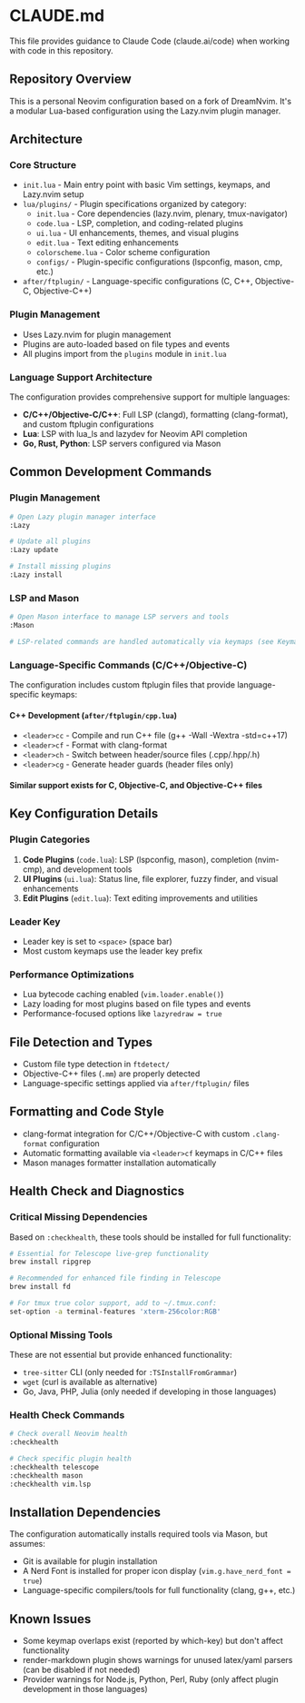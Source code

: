 # CLAUDE.md

This file provides guidance to Claude Code (claude.ai/code) when working with code in this repository.

## Repository Overview

This is a personal Neovim configuration based on a fork of DreamNvim. It's a modular Lua-based configuration using the Lazy.nvim plugin manager.

## Architecture

### Core Structure
- `init.lua` - Main entry point with basic Vim settings, keymaps, and Lazy.nvim setup
- `lua/plugins/` - Plugin specifications organized by category:
  - `init.lua` - Core dependencies (lazy.nvim, plenary, tmux-navigator)
  - `code.lua` - LSP, completion, and coding-related plugins
  - `ui.lua` - UI enhancements, themes, and visual plugins
  - `edit.lua` - Text editing enhancements
  - `colorscheme.lua` - Color scheme configuration
  - `configs/` - Plugin-specific configurations (lspconfig, mason, cmp, etc.)
- `after/ftplugin/` - Language-specific configurations (C, C++, Objective-C, Objective-C++)

### Plugin Management
- Uses Lazy.nvim for plugin management
- Plugins are auto-loaded based on file types and events
- All plugins import from the `plugins` module in `init.lua`

### Language Support Architecture
The configuration provides comprehensive support for multiple languages:
- **C/C++/Objective-C/C++**: Full LSP (clangd), formatting (clang-format), and custom ftplugin configurations
- **Lua**: LSP with lua_ls and lazydev for Neovim API completion
- **Go, Rust, Python**: LSP servers configured via Mason

## Common Development Commands

### Plugin Management
```bash
# Open Lazy plugin manager interface
:Lazy

# Update all plugins
:Lazy update

# Install missing plugins
:Lazy install
```

### LSP and Mason
```bash
# Open Mason interface to manage LSP servers and tools
:Mason

# LSP-related commands are handled automatically via keymaps (see Keymaps section)
```

### Language-Specific Commands (C/C++/Objective-C)

The configuration includes custom ftplugin files that provide language-specific keymaps:

#### C++ Development (`after/ftplugin/cpp.lua`)
- `<leader>cc` - Compile and run C++ file (g++ -Wall -Wextra -std=c++17)
- `<leader>cf` - Format with clang-format
- `<leader>ch` - Switch between header/source files (.cpp/.hpp/.h)
- `<leader>cg` - Generate header guards (header files only)

#### Similar support exists for C, Objective-C, and Objective-C++ files

## Key Configuration Details

### Plugin Categories
1. **Code Plugins** (`code.lua`): LSP (lspconfig, mason), completion (nvim-cmp), and development tools
2. **UI Plugins** (`ui.lua`): Status line, file explorer, fuzzy finder, and visual enhancements
3. **Edit Plugins** (`edit.lua`): Text editing improvements and utilities

### Leader Key
- Leader key is set to `<space>` (space bar)
- Most custom keymaps use the leader key prefix

### Performance Optimizations
- Lua bytecode caching enabled (`vim.loader.enable()`)
- Lazy loading for most plugins based on file types and events
- Performance-focused options like `lazyredraw = true`

## File Detection and Types
- Custom file type detection in `ftdetect/`
- Objective-C++ files (`.mm`) are properly detected
- Language-specific settings applied via `after/ftplugin/` files

## Formatting and Code Style
- clang-format integration for C/C++/Objective-C with custom `.clang-format` configuration
- Automatic formatting available via `<leader>cf` keymaps in C/C++ files
- Mason manages formatter installation automatically

## Health Check and Diagnostics

### Critical Missing Dependencies
Based on `:checkhealth`, these tools should be installed for full functionality:

```bash
# Essential for Telescope live-grep functionality
brew install ripgrep

# Recommended for enhanced file finding in Telescope
brew install fd

# For tmux true color support, add to ~/.tmux.conf:
set-option -a terminal-features 'xterm-256color:RGB'
```

### Optional Missing Tools
These are not essential but provide enhanced functionality:
- `tree-sitter` CLI (only needed for `:TSInstallFromGrammar`)
- `wget` (curl is available as alternative)
- Go, Java, PHP, Julia (only needed if developing in those languages)

### Health Check Commands
```bash
# Check overall Neovim health
:checkhealth

# Check specific plugin health
:checkhealth telescope
:checkhealth mason
:checkhealth vim.lsp
```

## Installation Dependencies
The configuration automatically installs required tools via Mason, but assumes:
- Git is available for plugin installation
- A Nerd Font is installed for proper icon display (`vim.g.have_nerd_font = true`)
- Language-specific compilers/tools for full functionality (clang, g++, etc.)

## Known Issues
- Some keymap overlaps exist (reported by which-key) but don't affect functionality
- render-markdown plugin shows warnings for unused latex/yaml parsers (can be disabled if not needed)
- Provider warnings for Node.js, Python, Perl, Ruby (only affect plugin development in those languages)